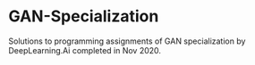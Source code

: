 # GAN-Specialization
Solutions to programming assignments of GAN specialization by DeepLearning.Ai completed in Nov 2020.

